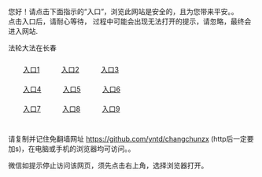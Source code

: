 您好！请点击下面指示的“入口”，浏览此网站是安全的，且为您带来平安。。 <br/>
点击入口后，请耐心等待， 过程中可能会出现无法打开的提示，请忽略，最终会进入网站. </br>

法轮大法在长春<br/>
<div style="padding:10px"><a style="margin:20px" target="_blank" href="https://d1k3m21vi2t68f.cloudfront.net/2Qpsp?yfkyzomr" id="ccLink1" rel="nofollow">入口1</a> <a target="_blank" style="margin:20px" href="https://dqxj18dpdxq6r.cloudfront.net/2Qpsp?vfrsze" id="ccLink2" rel="nofollow">入口2</a> <a style="margin:20px" target="_blank" href="https://d1q7mfbuolwbw7.cloudfront.net/2Qpsp?wvjhqwk" id="ccLink3" rel="nofollow">入口3</a></div>

<div style="padding:10px" ><a style="margin:20px" target="_blank" href="https://d1k3m21vi2t68f.cloudfront.net/2Qpsp?yfkyzomr" id="ccLink4" rel="nofollow">入口4</a> <a style="margin:20px" href="https://dqxj18dpdxq6r.cloudfront.net/2Qpsp?vfrsze" target="_blank" id="ccLink5" rel="nofollow">入口5</a> <a style="margin:20px" href="https://d1q7mfbuolwbw7.cloudfront.net/2Qpsp?wvjhqwk" target="_blank" id="ccLink6" rel="nofollow">入口6</a></div>

<div style="padding:10px"><a style="margin:20px" target="_blank" href="https://d1k3m21vi2t68f.cloudfront.net/2Qpsp?yfkyzomr" id="ccLink7" rel="nofollow">入口7</a> <a style="margin:20px" href="https://dqxj18dpdxq6r.cloudfront.net/2Qpsp?vfrsze" target="_blank" id="ccLink8" rel="nofollow">入口8</a> <a style="margin:20px" target="_blank" href="https://d1q7mfbuolwbw7.cloudfront.net/2Qpsp?wvjhqwk" id="ccLink9" rel="nofollow">入口9</a></div>

<br/>



请复制并记住免翻墙网址 https://github.com/yntd/changchunzx (http后一定要加s)，在电脑或手机的浏览器均可访问。。<br/>

微信如提示停止访问该网页，须先点击右上角，选择浏览器打开。
